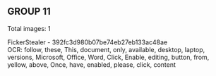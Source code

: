 ## GROUP 11
Total images: 1  

FickerStealer - 392fc3d980b07be74eb27eb133ac48ae  
OCR: follow, these, This, document, only, available, desktop, laptop, versions, Microsoft, Office, Word, Click, Enable, editing, button, from, yellow, above, Once, have, enabled, please, click, content  

